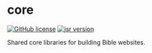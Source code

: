 # core

[![GitHub license](https://img.shields.io/github/license/openbible-io/core?style=for-the-badge)](./LICENSE.md)
[![jsr version](https://img.shields.io/jsr/v/@openbible/core.svg?style=for-the-badge)](https://jsr.io/@openbible/core)


Shared core libraries for building Bible websites.
